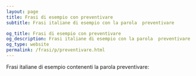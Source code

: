 ```yaml
---
layout: page
title: Frasi di esempio con preventivare 
subtitle: Frasi italiane di esempio con la parola  preventivare

og_title: Frasi di esempio con preventivare 
og_description: Frasi italiane di esempio con la parola  preventivare
og_type: website
permalink: /frasi/p/preventivare.html
---
```


Frasi italiane di esempio contenenti la parola preventivare:


